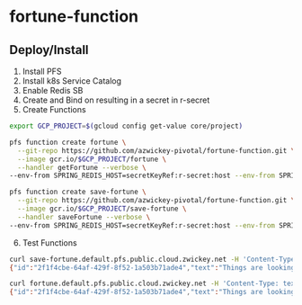# fortune-function

## Deploy/Install
1. Install PFS
2. Install k8s Service Catalog
3. Enable Redis SB
4. Create and Bind on resulting in a secret in r-secret
5. Create Functions
```bash
export GCP_PROJECT=$(gcloud config get-value core/project)

pfs function create fortune \
  --git-repo https://github.com/azwickey-pivotal/fortune-function.git \
  --image gcr.io/$GCP_PROJECT/fortune \
  --handler getFortune --verbose \
--env-from SPRING_REDIS_HOST=secretKeyRef:r-secret:host --env-from SPRING_REDIS_PORT=secretKeyRef:r-secret:port --env-from SPRING_REDIS_PASSWORD=secretKeyRef:r-secret:password

pfs function create save-fortune \
  --git-repo https://github.com/azwickey-pivotal/fortune-function.git \
  --image gcr.io/$GCP_PROJECT/save-fortune \
  --handler saveFortune --verbose \
--env-from SPRING_REDIS_HOST=secretKeyRef:r-secret:host --env-from SPRING_REDIS_PORT=secretKeyRef:r-secret:port --env-from SPRING_REDIS_PASSWORD=secretKeyRef:r-secret:password
```
6. Test Functions
```bash
curl save-fortune.default.pfs.public.cloud.zwickey.net -H 'Content-Type: text/plain' -d "Things are looking up"
{"id":"2f1f4cbe-64af-429f-8f52-1a503b71ade4","text":"Things are looking up"}

curl fortune.default.pfs.public.cloud.zwickey.net -H 'Content-Type: text/plain' -d random
{"id":"2f1f4cbe-64af-429f-8f52-1a503b71ade4","text":"Things are looking up"}
```
